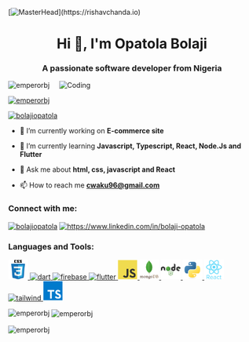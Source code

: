 [![MasterHead](https://1.bp.blogspot.com/-7A4WynwLsM...)](https://rishavchanda.io)
<h1 align="center">Hi 👋, I'm Opatola Bolaji</h1>
<h3 align="center">A passionate software developer from Nigeria</h3>
<img align="right" alt="Coding" width="400" src="https://www.google.com/search?q=animation+coding+gif&sca_esv=593637595&rlz=1C1GGRV_enNG1033NG1033&tbm=isch&sxsrf=AM9HkKn1aOWVNo6ia0sJ5tE3N4nR8Q1qtw:1703541962842&source=lnms&sa=X&ved=2ahUKEwj_hriszKuDAxVpTkEAHQXiA7wQ_AUoAXoECAMQAw&biw=1366&bih=641&dpr=1">

<p align="left"> <img src="https://komarev.com/ghpvc/?username=emperorbj&label=Profile%20views&color=0e75b6&style=flat" alt="emperorbj" /> </p>

<p align="left"> <a href="https://github.com/ryo-ma/github-profile-trophy"><img src="https://github-profile-trophy.vercel.app/?username=emperorbj" alt="emperorbj" /></a> </p>

<p align="left"> <a href="https://twitter.com/bolajiopatola" target="blank"><img src="https://img.shields.io/twitter/follow/bolajiopatola?logo=twitter&style=for-the-badge" alt="bolajiopatola" /></a> </p>

- 🔭 I’m currently working on **E-commerce site**

- 🌱 I’m currently learning **Javascript, Typescript, React, Node.Js and Flutter**

- 💬 Ask me about **html, css, javascript and React**

- 📫 How to reach me **cwaku96@gmail.com**

<h3 align="left">Connect with me:</h3>
<p align="left">
<a href="https://twitter.com/bolajiopatola" target="blank"><img align="center" src="https://raw.githubusercontent.com/rahuldkjain/github-profile-readme-generator/master/src/images/icons/Social/twitter.svg" alt="bolajiopatola" height="30" width="40" /></a>
<a href="https://linkedin.com/in/https://www.linkedin.com/in/bolaji-opatola" target="blank"><img align="center" src="https://raw.githubusercontent.com/rahuldkjain/github-profile-readme-generator/master/src/images/icons/Social/linked-in-alt.svg" alt="https://www.linkedin.com/in/bolaji-opatola" height="30" width="40" /></a>
</p>

<h3 align="left">Languages and Tools:</h3>
<p align="left"> <a href="https://www.w3schools.com/css/" target="_blank" rel="noreferrer"> <img src="https://raw.githubusercontent.com/devicons/devicon/master/icons/css3/css3-original-wordmark.svg" alt="css3" width="40" height="40"/> </a> <a href="https://dart.dev" target="_blank" rel="noreferrer"> <img src="https://www.vectorlogo.zone/logos/dartlang/dartlang-icon.svg" alt="dart" width="40" height="40"/> </a> <a href="https://firebase.google.com/" target="_blank" rel="noreferrer"> <img src="https://www.vectorlogo.zone/logos/firebase/firebase-icon.svg" alt="firebase" width="40" height="40"/> </a> <a href="https://flutter.dev" target="_blank" rel="noreferrer"> <img src="https://www.vectorlogo.zone/logos/flutterio/flutterio-icon.svg" alt="flutter" width="40" height="40"/> </a> <a href="https://developer.mozilla.org/en-US/docs/Web/JavaScript" target="_blank" rel="noreferrer"> <img src="https://raw.githubusercontent.com/devicons/devicon/master/icons/javascript/javascript-original.svg" alt="javascript" width="40" height="40"/> </a> <a href="https://www.mongodb.com/" target="_blank" rel="noreferrer"> <img src="https://raw.githubusercontent.com/devicons/devicon/master/icons/mongodb/mongodb-original-wordmark.svg" alt="mongodb" width="40" height="40"/> </a> <a href="https://nodejs.org" target="_blank" rel="noreferrer"> <img src="https://raw.githubusercontent.com/devicons/devicon/master/icons/nodejs/nodejs-original-wordmark.svg" alt="nodejs" width="40" height="40"/> </a> <a href="https://www.python.org" target="_blank" rel="noreferrer"> <img src="https://raw.githubusercontent.com/devicons/devicon/master/icons/python/python-original.svg" alt="python" width="40" height="40"/> </a> <a href="https://reactjs.org/" target="_blank" rel="noreferrer"> <img src="https://raw.githubusercontent.com/devicons/devicon/master/icons/react/react-original-wordmark.svg" alt="react" width="40" height="40"/> </a> <a href="https://tailwindcss.com/" target="_blank" rel="noreferrer"> <img src="https://www.vectorlogo.zone/logos/tailwindcss/tailwindcss-icon.svg" alt="tailwind" width="40" height="40"/> </a> <a href="https://www.typescriptlang.org/" target="_blank" rel="noreferrer"> <img src="https://raw.githubusercontent.com/devicons/devicon/master/icons/typescript/typescript-original.svg" alt="typescript" width="40" height="40"/> </a> </p>

<p><img align="left" src="https://github-readme-stats.vercel.app/api/top-langs?username=emperorbj&show_icons=true&locale=en&layout=compact" alt="emperorbj" /></p>

<p>&nbsp;<img align="center" src="https://github-readme-stats.vercel.app/api?username=emperorbj&show_icons=true&locale=en" alt="emperorbj" /></p>

<p><img align="center" src="https://github-readme-streak-stats.herokuapp.com/?user=emperorbj&" alt="emperorbj" /></p>
